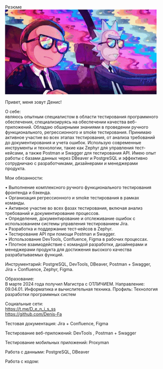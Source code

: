 Резюме  
[![Header](https://github.com/Denis-Fa/Denis-Fa/blob/main/assets/47d3a03b320b0e77f741d401ff9bdcb2.gif)](https://github.com/Denis-Fa/Denis-Fa)

Привет, меня зовут Денис!  

О себе:   
являюсь опытным специалистом в области тестирования программного обеспечения, специализируясь на обеспечении качества веб-приложений. Обладаю обширными знаниями в проведении ручного функционального, регрессионного и smoke тестирования. Принимаю активное участие во всех этапах тестирования, от анализа требований до документирования и учета ошибок. Использую современные инструменты и технологии, такие как Zephyr для управления тест-кейсами, а также Postman и Swagger для тестирования API. Имею опыт работы с базами данных через DBeaver и PostgreSQL и эффективно сотрудничаю с разработчиками, дизайнерами и менеджерами продукта.

Мои обязанности:

•	Выполнение комплексного ручного функционального тестирования фронтенда и бэкенда.  
•	Организация регрессионного и smoke тестирования в рамках команды.    
•	Активное участие во всех фазах тестирования, включая анализ требований и документирование процессов.   
•	Определение, документирование и отслеживание ошибок с использованием системы управления тестированием Jira.   
•	Разработка и поддержание тест-кейсов в Zephyr.    
•	Тестирование API при помощи Postman и Swagger.   
•	Использование DevTools, Confluence, Figma в рабочих процессах.   
•	Плотное взаимодействие с командой разработки, дизайнерами и менеджерами продукта для достижения высокого качества разрабатываемых функций.   

Инструментарий: PostgreSQL, DevTools, DBeaver, Postman + Swagger, Jira + Confluence, Zephyr, Figma.

Образование:  
В марте 2024 года получил Магистра с ОТЛИЧИЕМ. 
Направление: 09.04.01. Информатика и вычислительная техника. 
Профиль: Технология разработки программных систем 

Социальные сети:   
https://t.me/D_e_n_i_s_ss  
https://github.com/Denis-Fa

Тестовая документация: 
Jira + Confluence, Figma

Тестирование веб-приложений: 
DevTools , Postman + Swagger

Тестирование мобильных приложений: 
Proxyman

Работа с данными: 
PostgreSQL, DBeaver

Работа с кодом: 
